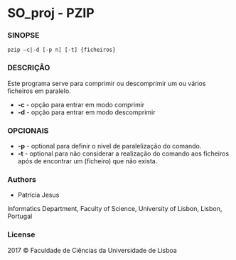 # SO_proj - PZIP

### SINOPSE
```
pzip –c|-d [-p n] [-t] {ficheiros}
```

### DESCRIÇÃO
Este programa serve para comprimir ou descomprimir um ou vários ficheiros em paralelo.

* **-c** - opção para entrar em modo comprimir
* **-d** - opção para entrar em modo descomprimir

### OPCIONAIS
* **-p** - optional para definir o nível de paralelização do comando.
* **-t** - optional para não considerar a realização do comando aos ficheiros após de encontrar um (ficheiro) que não exista.

### Authors
* Patrícia Jesus

Informatics Department, Faculty of Science, University of Lisbon, Lisbon, Portugal

### License
2017 © Faculdade de Ciências da Universidade de Lisboa
